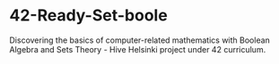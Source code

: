 # 42-Ready-Set-boole
Discovering the basics of computer-related mathematics with Boolean Algebra and Sets Theory - Hive Helsinki project under 42 curriculum.
